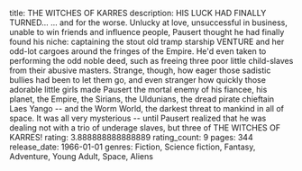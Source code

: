 title: THE WITCHES OF KARRES
description: HIS LUCK HAD FINALLY TURNED...
... and for the worse. Unlucky at love, unsuccessful in business, unable to win friends and influence people, Pausert thought he had finally found his niche: captaining the stout old tramp starship VENTURE and her odd-lot cargoes around the fringes of the Empire. He'd even taken to performing the odd noble deed, such as freeing three poor little child-slaves from their abusive masters. Strange, though, how eager those sadistic bullies had been to let them go, and even stranger how quickly those adorable little girls made Pausert the mortal enemy of his fiancee, his planet, the Empire, the Sirians, the Uldunians, the dread pirate chieftain Laes Yango -- and the Worm World, the darkest threat to mankind in all of space.  It was all very mysterious -- until Pausert realized that he was dealing not with a trio of underage slaves, but three of THE WITCHES OF KARRES!
rating: 3.888888888888889
rating_count: 9
pages: 344
release_date: 1966-01-01
genres: Fiction, Science fiction, Fantasy, Adventure, Young Adult, Space, Aliens